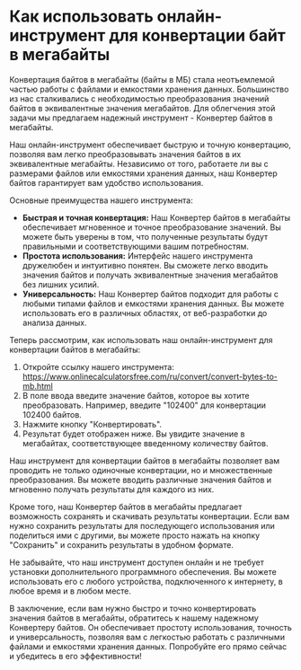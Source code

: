 Как использовать онлайн-инструмент для конвертации байт в мегабайты
===================================================================

Конвертация байтов в мегабайты (байты в МБ) стала неотъемлемой частью работы с файлами и емкостями хранения данных. Большинство из нас сталкивались с необходимостью преобразования значений байтов в эквивалентные значения мегабайтов. Для облегчения этой задачи мы предлагаем надежный инструмент - Конвертер байтов в мегабайты.

Наш онлайн-инструмент обеспечивает быструю и точную конвертацию, позволяя вам легко преобразовывать значения байтов в их эквивалентные мегабайты. Независимо от того, работаете ли вы с размерами файлов или емкостями хранения данных, наш Конвертер байтов гарантирует вам удобство использования.

Основные преимущества нашего инструмента:

- **Быстрая и точная конвертация:** Наш Конвертер байтов в мегабайты обеспечивает мгновенное и точное преобразование значений. Вы можете быть уверены в том, что полученные результаты будут правильными и соответствующими вашим потребностям.
- **Простота использования:** Интерфейс нашего инструмента дружелюбен и интуитивно понятен. Вы сможете легко вводить значения байтов и получать эквивалентные значения мегабайтов без лишних усилий.
- **Универсальность:** Наш Конвертер байтов подходит для работы с любыми типами файлов и емкостями хранения данных. Вы можете использовать его в различных областях, от веб-разработки до анализа данных.

Теперь рассмотрим, как использовать наш онлайн-инструмент для конвертации байтов в мегабайты:

1. Откройте ссылку нашего инструмента: <https://www.onlinecalculatorsfree.com/ru/convert/convert-bytes-to-mb.html>
2. В поле ввода введите значение байтов, которое вы хотите преобразовать. Например, введите "102400" для конвертации 102400 байтов.
3. Нажмите кнопку "Конвертировать".
4. Результат будет отображен ниже. Вы увидите значение в мегабайтах, соответствующее введенному количеству байтов.

Наш инструмент для конвертации байтов в мегабайты позволяет вам проводить не только одиночные конвертации, но и множественные преобразования. Вы можете вводить различные значения байтов и мгновенно получать результаты для каждого из них.

Кроме того, наш Конвертер байтов в мегабайты предлагает возможность сохранять и скачивать результаты конвертации. Если вам нужно сохранить результаты для последующего использования или поделиться ими с другими, вы можете просто нажать на кнопку "Сохранить" и сохранить результаты в удобном формате.

Не забывайте, что наш инструмент доступен онлайн и не требует установки дополнительного программного обеспечения. Вы можете использовать его с любого устройства, подключенного к интернету, в любое время и в любом месте.

В заключение, если вам нужно быстро и точно конвертировать значения байтов в мегабайты, обратитесь к нашему надежному Конвертеру байтов. Он обеспечивает простоту использования, точность и универсальность, позволяя вам с легкостью работать с различными файлами и емкостями хранения данных. Попробуйте его прямо сейчас и убедитесь в его эффективности!